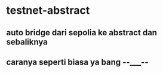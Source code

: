 # testnet-abstract
## auto bridge dari sepolia ke abstract dan sebaliknya 
## caranya seperti biasa ya bang --___--
